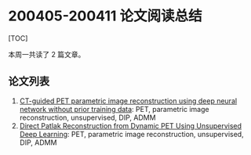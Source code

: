 # 200405-200411 论文阅读总结

[TOC]

本周一共读了 2 篇文章。

## 论文列表

1. [CT-guided PET parametric image reconstruction using deep neural network without prior training data](https://github.com/Theodore-PKU/paper-notes/blob/master/ct-guided-pet-parametric-image-reconstruction-using-deep-neural-network-without-prior-training-data-2019-200406.md): PET, parametric image reconstruction, unsupervised, DIP, ADMM
2. [Direct Patlak Reconstruction from Dynamic PET Using Unsupervised Deep Learning](https://github.com/Theodore-PKU/paper-notes/blob/master/direct-patlak-reconstruction-from-dynamic-pet-using-unsupervised-deep-learning-2019-200406.md): PET, parametric image reconstruction, unsupervised, DIP, ADMM
